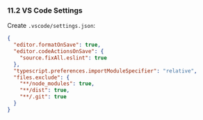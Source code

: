 ### 11.2 VS Code Settings

Create `.vscode/settings.json`:

```json
{
  "editor.formatOnSave": true,
  "editor.codeActionsOnSave": {
    "source.fixAll.eslint": true
  },
  "typescript.preferences.importModuleSpecifier": "relative",
  "files.exclude": {
    "**/node_modules": true,
    "**/dist": true,
    "**/.git": true
  }
}
```

